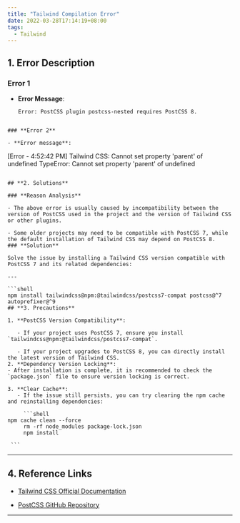 ```yaml
---
title: "Tailwind Compilation Error"
date: 2022-03-28T17:14:19+08:00
tags:
  - Tailwind
---
```


## **1. Error Description**

### **Error 1**

- **Error Message**:
  ```
  Error: PostCSS plugin postcss-nested requires PostCSS 8.
```

### **Error 2**

- **Error message**:
```
[Error - 4:52:42 PM] Tailwind CSS: Cannot set property 'parent' of undefined
TypeError: Cannot set property 'parent' of undefined
```

## **2. Solutions**

### **Reason Analysis**

- The above error is usually caused by incompatibility between the version of PostCSS used in the project and the version of Tailwind CSS or other plugins.

- Some older projects may need to be compatible with PostCSS 7, while the default installation of Tailwind CSS may depend on PostCSS 8.
### **Solution**

Solve the issue by installing a Tailwind CSS version compatible with PostCSS 7 and its related dependencies:

---

```shell
npm install tailwindcss@npm:@tailwindcss/postcss7-compat postcss@^7 autoprefixer@^9
## **3. Precautions**

1. **PostCSS Version Compatibility**:

   - If your project uses PostCSS 7, ensure you install `tailwindcss@npm:@tailwindcss/postcss7-compat`.

   - If your project upgrades to PostCSS 8, you can directly install the latest version of Tailwind CSS.
2. **Dependency Version Locking**:
- After installation is complete, it is recommended to check the `package.json` file to ensure version locking is correct.

3. **Clear Cache**:
   - If the issue still persists, you can try clearing the npm cache and reinstalling dependencies:

     ```shell
npm cache clean --force
     rm -rf node_modules package-lock.json
     npm install
```
     ```
---

## **4. Reference Links**

- [Tailwind CSS Official Documentation](https://tailwindcss.com/docs/installation)

- [PostCSS GitHub Repository](https://github.com/postcss/postcss)
---

```
